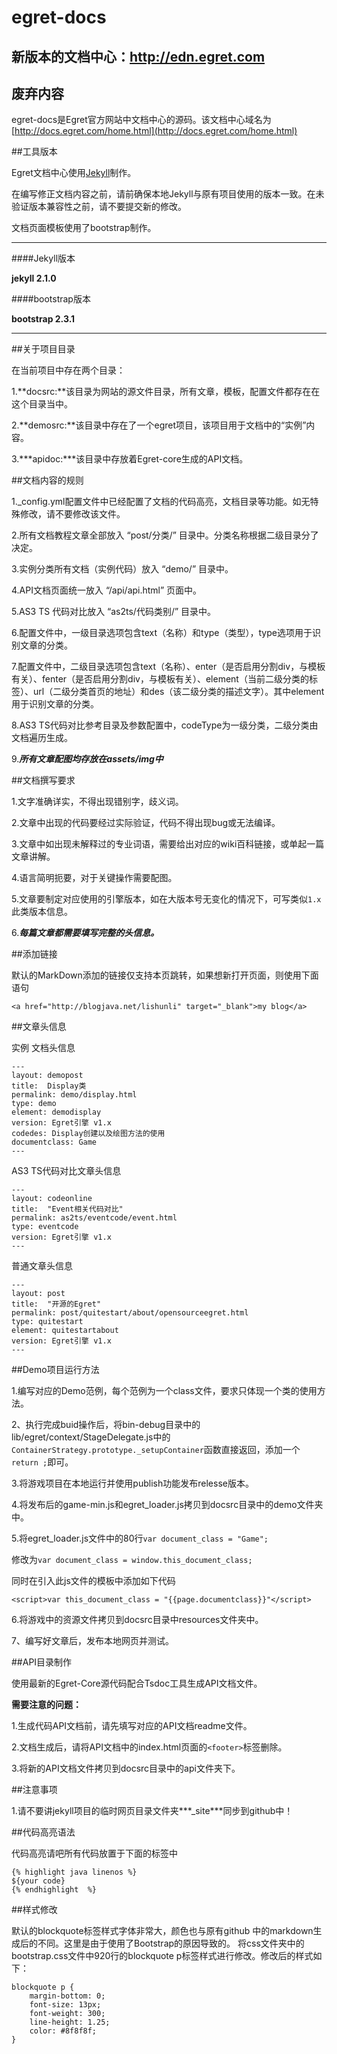 egret-docs
==========
新版本的文档中心：http://edn.egret.com
---


废弃内容
------------------------
egret-docs是Egret官方网站中文档中心的源码。该文档中心域名为[http://docs.egret.com/home.html](http://docs.egret.com/home.html)

##工具版本

Egret文档中心使用[Jekyll](http://jekyllrb.com/)制作。

在编写修正文档内容之前，请前确保本地Jekyll与原有项目使用的版本一致。在未验证版本兼容性之前，请不要提交新的修改。

文档页面模板使用了bootstrap制作。

---

####Jekyll版本

**jekyll 2.1.0**


####bootstrap版本

**bootstrap 2.3.1**

---

##关于项目目录

在当前项目中存在两个目录：

1.**docsrc:**该目录为网站的源文件目录，所有文章，模板，配置文件都存在在这个目录当中。

2.**demosrc:**该目录中存在了一个egret项目，该项目用于文档中的“实例”内容。

3.***apidoc:***该目录中存放着Egret-core生成的API文档。

##文档内容的规则

1._config.yml配置文件中已经配置了文档的代码高亮，文档目录等功能。如无特殊修改，请不要修改该文件。

2.所有文档教程文章全部放入 “post/分类/” 目录中。分类名称根据二级目录分了决定。

3.实例分类所有文档（实例代码）放入 “demo/” 目录中。

4.API文档页面统一放入 “/api/api.html” 页面中。

5.AS3 TS 代码对比放入 “as2ts/代码类别/” 目录中。

6.配置文件中，一级目录选项包含text（名称）和type（类型），type选项用于识别文章的分类。

7.配置文件中，二级目录选项包含text（名称）、enter（是否启用分割div，与模板有关）、fenter（是否启用分割div，与模板有关）、element（当前二级分类的标签）、url（二级分类首页的地址）和des（该二级分类的描述文字）。其中element用于识别文章的分类。

8.AS3 TS代码对比参考目录及参数配置中，codeType为一级分类，二级分类由文档遍历生成。

9.***所有文章配图均存放在assets/img中***

##文档撰写要求

1.文字准确详实，不得出现错别字，歧义词。

2.文章中出现的代码要经过实际验证，代码不得出现bug或无法编译。

3.文章中如出现未解释过的专业词语，需要给出对应的wiki百科链接，或单起一篇文章讲解。

4.语言简明扼要，对于关键操作需要配图。

5.文章要制定对应使用的引擎版本，如在大版本号无变化的情况下，可写类似`1.x`此类版本信息。

6.***每篇文章都需要填写完整的头信息。***

##添加链接

默认的MarkDown添加的链接仅支持本页跳转，如果想新打开页面，则使用下面语句

`<a href="http://blogjava.net/lishunli" target="_blank">my blog</a>`

##文章头信息

实例 文档头信息

	---
	layout: demopost
	title:  Display类
	permalink: demo/display.html
	type: demo
	element: demodisplay
	version: Egret引擎 v1.x
	codedes: Display创建以及绘图方法的使用
	documentclass: Game
	---
	
AS3 TS代码对比文章头信息

	---
	layout: codeonline
	title:  "Event相关代码对比"
	permalink: as2ts/eventcode/event.html
	type: eventcode
	version: Egret引擎 v1.x
	---
	
普通文章头信息

	---
	layout: post
	title:  "开源的Egret"
	permalink: post/quitestart/about/opensourceegret.html
	type: quitestart
	element: quitestartabout
	version: Egret引擎 v1.x
	---

##Demo项目运行方法

1.编写对应的Demo范例，每个范例为一个class文件，要求只体现一个类的使用方法。

2、执行完成buid操作后，将bin-debug目录中的lib/egret/context/StageDelegate.js中的`ContainerStrategy.prototype._setupContainer`函数直接返回，添加一个`return ;`即可。

3.将游戏项目在本地运行并使用publish功能发布relesse版本。


4.将发布后的game-min.js和egret_loader.js拷贝到docsrc目录中的demo文件夹中。

5.将egret_loader.js文件中的80行`var document_class = "Game";`

修改为`var document_class = window.this_document_class;`

同时在引入此js文件的模板中添加如下代码

`<script>var this_document_class = "{{page.documentclass}}"</script>`

6.将游戏中的资源文件拷贝到docsrc目录中resources文件夹中。

7、编写好文章后，发布本地网页并测试。

##API目录制作

使用最新的Egret-Core源代码配合Tsdoc工具生成API文档文件。

**需要注意的问题：**

1.生成代码API文档前，请先填写对应的API文档readme文件。

2.文档生成后，请将API文档中的index.html页面的`<footer>`标签删除。

3.将新的API文档文件拷贝到docsrc目录中的api文件夹下。

##注意事项

1.请不要讲jekyll项目的临时网页目录文件夹***_site***同步到github中！

##代码高亮语法

代码高亮请吧所有代码放置于下面的标签中

	{% highlight java linenos %}
	${your code}
	{% endhighlight  %}

##样式修改

默认的blockquote标签样式字体非常大，颜色也与原有github 中的markdown生成后的不同。这里是由于使用了Bootstrap的原因导致的。
将css文件夹中的bootstrap.css文件中920行的blockquote p标签样式进行修改。修改后的样式如下：

	blockquote p {
		margin-bottom: 0;
		font-size: 13px;
		font-weight: 300;
		line-height: 1.25;
		color: #8f8f8f;
	}

